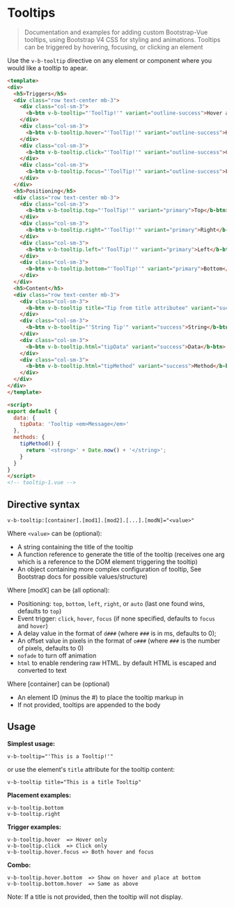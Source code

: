 # Tooltips

> Documentation and examples for adding custom Bootstrap-Vue tooltips, using Bootstrap V4 CSS for
styling and animations. Tooltips can be triggered by hovering, focusing, or clicking an element

Use the `v-b-tooltip` directive on any element or component where you would like a tooltip
to apear.

```html
<template>
<div>
  <h5>Triggers</h5>
  <div class="row text-center mb-3">
    <div class="col-sm-3">
      <b-btn v-b-tooltip="'ToolTip!'" variant="outline-success">Hover and Focus</b-btn>
    </div>
    <div class="col-sm-3">
      <b-btn v-b-tooltip.hover="'ToolTip!'" variant="outline-success">Hover</b-btn>
    </div>
    <div class="col-sm-3">
      <b-btn v-b-tooltip.click="'ToolTip!'" variant="outline-success">Click</b-btn>
    </div>
    <div class="col-sm-3">
      <b-btn v-b-tooltip.focus="'ToolTip!'" variant="outline-success">Focus</b-btn>
    </div>
  </div>
  <h5>Positioning</h5>
  <div class="row text-center mb-3">
    <div class="col-sm-3">
      <b-btn v-b-tooltip.top="'ToolTip!'" variant="primary">Top</b-btn>
    </div>
    <div class="col-sm-3">
      <b-btn v-b-tooltip.right="'ToolTip!'" variant="primary">Right</b-btn>
    </div>
    <div class="col-sm-3">
      <b-btn v-b-tooltip.left="'ToolTip!'" variant="primary">Left</b-btn>
    </div>
    <div class="col-sm-3">
      <b-btn v-b-tooltip.bottom="'ToolTip!'" variant="primary">Bottom</b-btn>
    </div>
  </div>
  <h5>Content</h5>
  <div class="row text-center mb-3">
    <div class="col-sm-3">
      <b-btn v-b-tooltip title="Tip from title attributee" variant="success">Title</b-btn>
    </div>
    <div class="col-sm-3">
      <b-btn v-b-tooltip="'String Tip'" variant="success">String</b-btn>
    </div>
    <div class="col-sm-3">
      <b-btn v-b-tooltip.html="tipData" variant="success">Data</b-btn>
    </div>
    <div class="col-sm-3">
      <b-btn v-b-tooltip.html="tipMethod" variant="success">Method</b-btn>
    </div>
  </div>
</div>
</template>

<script>
export default {
  data: {
    tipData: 'Tooltip <em>Message</em>'
  },
  methods: {
    tipMethod() {
      return '<strong>' + Date.now() + '</string>';
    }
  }
}
</script>
<!-- tooltip-1.vue -->
```

## Directive syntax

```
v-b-tooltip:[container].[mod1].[mod2].[...].[modN]="<value>"
```

Where `<value>` can be (optional):
 - A string containing the title of the tooltip
 - A function reference to generate the title of the tooltip (receives one arg which is a reference to the DOM element triggering the tooltip)
 - An object containing more complex configuration of tooltip, See Bootstrap docs for possible values/structure)

Where [modX] can be (all optional):
 - Positioning: `top`, `bottom`, `left`, `right`, or `auto` (last one found wins, defaults to `top`)
 - Event trigger: `click`, `hover`, `focus` (if none specified, defaults to `focus` and `hover`)
 - A delay value in the format of `d###` (where `###` is in ms, defaults to 0);
 - An offset value in pixels in the format of `o###` (where `###` is the number of pixels, defaults to 0)
 - `nofade` to turn off animation
 - `html` to enable rendering raw HTML. by default HTML is escaped and converted to text

Where [container] can be (optional)
 - An element ID (minus the #) to place the tooltip markup in
 - If not provided, tooltips are appended to the body

## Usage

**Simplest usage:**
```
v-b-tooltip="'This is a Tooltip!'"
```
or use the element's `title` attribute for the tooltip content:
```
v-b-tooltip title="This is a title Tooltip"
```
**Placement examples:**
```
v-b-tooltip.bottom
v-b-tooltip.right
```
**Trigger examples:**
```
v-b-tooltip.hover  => Hover only
v-b-tooltip.click  => Click only
v-b-tooltip.hover.focus => Both hover and focus
```

**Combo:**
```
v-b-tooltip.hover.bottom  => Show on hover and place at bottom
v-b-tooltip.bottom.hover  => Same as above
```

Note: If a title is not provided, then the tooltip will not display.
